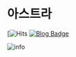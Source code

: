 # 아스트라


[![Hits](https://hits.seeyoufarm.com/api/count/incr/badge.svgurl=https%3A%2F%2Fgithub.com%2FAstraKR&count_bg=%234AB6E7&title_bg=%23555555&icon=opsgenie.svg&icon_color=%23E7E7E7&title=%EB%B0%A9%EB%AC%B8%EC%9E%90&edge_flat=false)
[![Blog Badge](http://img.shields.io/badge/-Blog-brightgreen?style=flat-square&logo=FF5722&link=https://blog.naver.com/chajuhui123)](https://blog.naver.com/chajuhui123)


![info](https://github-readme-stats.vercel.app/api?username=AstraKR&show_icons=true&theme=prussian)
